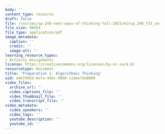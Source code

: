 ```yaml
---
body: ''
content_type: resource
draft: false
file: /courses/sp-248-neet-ways-of-thinking-fall-2023/mitsp_248_f23_ses02_pre01.pdf
file_size: 98454
file_type: application/pdf
image_metadata:
  caption: ''
  credit: ''
  image-alt: ''
learning_resource_types:
- Activity Assignments
license: https://creativecommons.org/licenses/by-nc-sa/4.0/
resourcetype: Document
title: 'Preparation 1: Algorithmic Thinking'
uid: e4e7492d-6efa-4d4c-98b6-c2abe7da8800
video_files:
  archive_url: ''
  video_captions_file: ''
  video_thumbnail_file: ''
  video_transcript_file: ''
video_metadata:
  video_speakers: ''
  video_tags: ''
  youtube_description: ''
  youtube_id: ''
---
```

